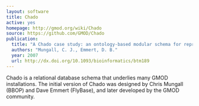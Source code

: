 ```yaml
---
layout: software
title: Chado
active: yes
homepage: http://gmod.org/wiki/Chado
source: https://github.com/GMOD/Chado
publication:
  title: "A Chado case study: an ontology-based modular schema for representing genome-associated biological information. Bioinformatics, 23(13), i337–346."
  authors: "Mungall, C. J., Emmert, D. B."
  year: 2007
  url: http://dx.doi.org/10.1093/bioinformatics/btm189
---
```


Chado is a relational database schema that underlies many GMOD
installations. The initial version of Chado was designed by Chris
Mungall (BBOP) and Dave Emmert (FlyBase), and later developed by the
GMOD community.


